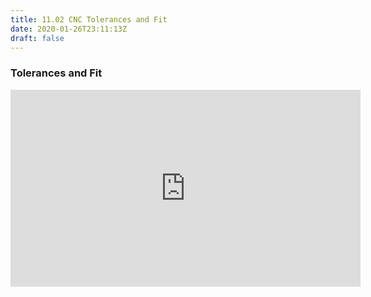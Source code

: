 ```yaml
---
title: 11.02 CNC Tolerances and Fit
date: 2020-01-26T23:11:13Z
draft: false
---
```


<div class="video-grid">
<div class="video-card">

### Tolerances and Fit

<div class="iframe-16-9-container">
<iframe class="youTubeIframe" width="560" height="315" src="https://www.youtube.com/embed/W8AcI8LkIrg" title="YouTube video player" frameborder="0" allow="accelerometer; autoplay; clipboard-write; encrypted-media; gyroscope; picture-in-picture; web-share" allowfullscreen></iframe>
</div>
</div>

</div>

